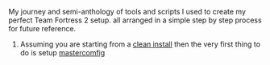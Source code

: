 My journey and semi-anthology of tools and scripts I used to create my perfect Team Fortress 2 setup.
all arranged in a simple step by step process for future reference.

1. Assuming you are starting from a [clean install](https://docs.mastercomfig.com/en/latest/setup/clean_up/) then the very first thing to do is setup [mastercomfig](https://docs.mastercomfig.com/en/latest/)
